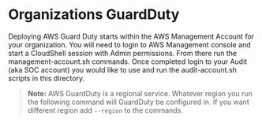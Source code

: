 # Organizations GuardDuty

Deploying AWS Guard Duty starts within the AWS Management Account for your organization. You will need to login to AWS Management console and start a CloudShell session with Admin permissions. From there run the management-account.sh commands. Once completed login to your Audit (aka SOC account) you would like to use and run the audit-account.sh scripts in this directory.

> **Note:** AWS GuardDuty is a regional service. Whatever region you run the following command will GuardDuty be configured in. If you want different region add `--region` to the commands.
